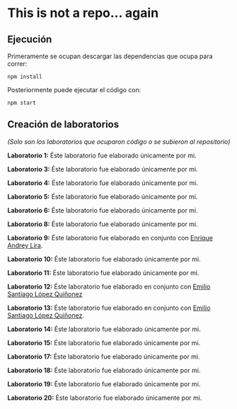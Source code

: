 # This is not a repo... again

## Ejecución

Primeramente se ocupan descargar las dependencias que ocupa para correr:

```
npm install
```

Posteriormente puede ejecutar el código con:

```
npm start
```



## Creación de laboratorios
*(Solo son los laboratorios que ocuparon código o se subieron al repositorio)*

**Laboratorio 1:**
Éste laboratorio fue elaborado únicamente por mi.

**Laboratorio 3:**
Éste laboratorio fue elaborado únicamente por mi.

**Laboratorio 4:**
Éste laboratorio fue elaborado únicamente por mi.

**Laboratorio 5:**
Éste laboratorio fue elaborado únicamente por mi.

**Laboratorio 6:**
Éste laboratorio fue elaborado únicamente por mi.

**Laboratorio 8:**
Éste laboratorio fue elaborado únicamente por mi.

**Laboratorio 9:**
Éste laboratorio fue elaborado en conjunto con [Enrique Andrey Lira](https://github.com/Andreylira08/laboratorios/commit/fd996531620ea3da9e1ed805cb342c8ac2775090).

**Laboratorio 10:**
Éste laboratorio fue elaborado únicamente por mi.

**Laboratorio 11:**
Éste laboratorio fue elaborado únicamente por mi.

**Laboratorio 12:**
Éste laboratorio fue elaborado en conjunto con [Emilio Santiago López Quiñonez](https://github.com/EdCanCe/This-is-not-a-repo...again/commit/d9347787c15f7913f8a301cf2d317e8bf974a203)

**Laboratorio 13:**
Éste laboratorio fue elaborado en conjunto con [Emilio Santiago López Quiñonez](https://github.com/EdCanCe/This-is-not-a-repo...again/commit/7d491591becb51f393aaedad998e3adc05c62171).

**Laboratorio 14:**
Éste laboratorio fue elaborado únicamente por mi.

**Laboratorio 15:**
Éste laboratorio fue elaborado únicamente por mi.

**Laboratorio 17:**
Éste laboratorio fue elaborado únicamente por mi.

**Laboratorio 18:**
Éste laboratorio fue elaborado únicamente por mi.

**Laboratorio 19:**
Éste laboratorio fue elaborado únicamente por mi.

**Laboratorio 20:**
Éste laboratorio fue elaborado únicamente por mi.